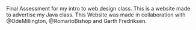Final Assessment for my intro to web design class.
This is a website made to advertise my Java class.
This Website was made in collaboration with @OdeMillington, @RomarioBishop and Garth Fredriksen.